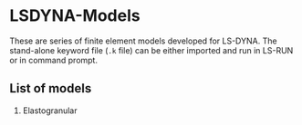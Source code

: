 # LSDYNA-Models
These are series of finite element models developed for LS-DYNA. The stand-alone keyword file (`.k` file) can be either imported and run in LS-RUN or in command prompt.
## List of models
1. Elastogranular

